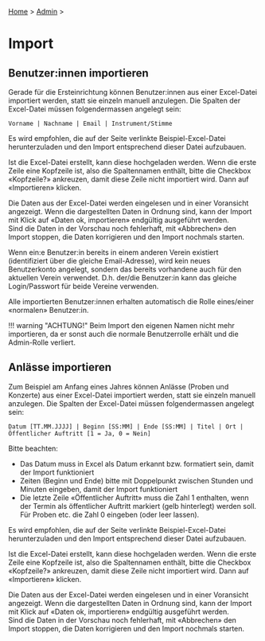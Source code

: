[Home](/) > [Admin](/admin) >

# Import

## Benutzer:innen importieren

Gerade für die Ersteinrichtung können Benutzer:innen aus einer Excel-Datei importiert werden, statt sie einzeln manuell anzulegen.
Die Spalten der Excel-Datei müssen folgendermassen angelegt sein:
```
Vorname | Nachname | Email | Instrument/Stimme
```

Es wird empfohlen, die auf der Seite verlinkte Beispiel-Excel-Datei herunterzuladen und den Import entsprechend dieser Datei aufzubauen.

Ist die Excel-Datei erstellt, kann diese hochgeladen werden. Wenn die erste Zeile eine Kopfzeile ist, also die Spaltennamen enthält, bitte die Checkbox «Kopfzeile?» ankreuzen, damit diese Zeile nicht importiert wird. Dann auf «Importieren» klicken.

Die Daten aus der Excel-Datei werden eingelesen und in einer Voransicht angezeigt. Wenn die dargestellten Daten in Ordnung sind, kann der Import mit Klick auf «Daten ok, importieren» endgültig ausgeführt werden.  
Sind die Daten in der Vorschau noch fehlerhaft, mit «Abbrechen» den Import stoppen, die Daten korrigieren und den Import nochmals starten.

Wenn ein:e Benutzer:in bereits in einem anderen Verein existiert (identifiziert über die gleiche Email-Adresse), wird kein neues Benutzerkonto angelegt, sondern das bereits vorhandene auch für den aktuellen Verein verwendet. D.h. der/die Benutzer:in kann das gleiche Login/Passwort für beide Vereine verwenden.

Alle importierten Benutzer:innen erhalten automatisch die Rolle eines/einer «normalen» Benutzer:in.

!!! warning "ACHTUNG!"
    Beim Import den eigenen Namen nicht mehr importieren, da er sonst auch die normale Benutzerrolle erhält und die Admin-Rolle verliert.

## Anlässe importieren

Zum Beispiel am Anfang eines Jahres können Anlässe (Proben und Konzerte) aus einer Excel-Datei importiert werden, statt sie einzeln manuell anzulegen.
Die Spalten der Excel-Datei müssen folgendermassen angelegt sein:
```
Datum [TT.MM.JJJJ] | Beginn [SS:MM] | Ende [SS:MM] | Titel | Ort | Öffentlicher Auftritt [1 = Ja, 0 = Nein]
```
Bitte beachten:

- Das Datum muss in Excel als Datum erkannt bzw. formatiert sein, damit der Import funktioniert
- Zeiten (Beginn und Ende) bitte mit Doppelpunkt zwischen Stunden und Minuten eingeben, damit der Import funktioniert
- Die letzte Zeile «Öffentlicher Auftritt» muss die Zahl 1 enthalten, wenn der Termin als öffentlicher Auftritt markiert (gelb hinterlegt) werden soll. Für Proben etc. die Zahl 0 eingeben (oder leer lassen).

Es wird empfohlen, die auf der Seite verlinkte Beispiel-Excel-Datei herunterzuladen und den Import entsprechend dieser Datei aufzubauen.

Ist die Excel-Datei erstellt, kann diese hochgeladen werden. Wenn die erste Zeile eine Kopfzeile ist, also die Spaltennamen enthält, bitte die Checkbox «Kopfzeile?» ankreuzen, damit diese Zeile nicht importiert wird. Dann auf «Importieren» klicken.

Die Daten aus der Excel-Datei werden eingelesen und in einer Voransicht angezeigt. Wenn die dargestellten Daten in Ordnung sind, kann der Import mit Klick auf «Daten ok, importieren» endgültig ausgeführt werden.  
Sind die Daten in der Vorschau noch fehlerhaft, mit «Abbrechen» den Import stoppen, die Daten korrigieren und den Import nochmals starten.